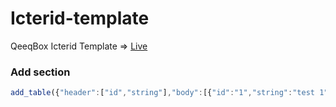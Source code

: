 # Icterid-template
QeeqBox Icterid Template => [Live](https://qeeqbox.github.io/icterid-template/template.html)

### Add section
```js
add_table({"header":["id","string"],"body":[{"id":"1","string":"test 1"}],"info":"test section","name":"test-section"})
```
